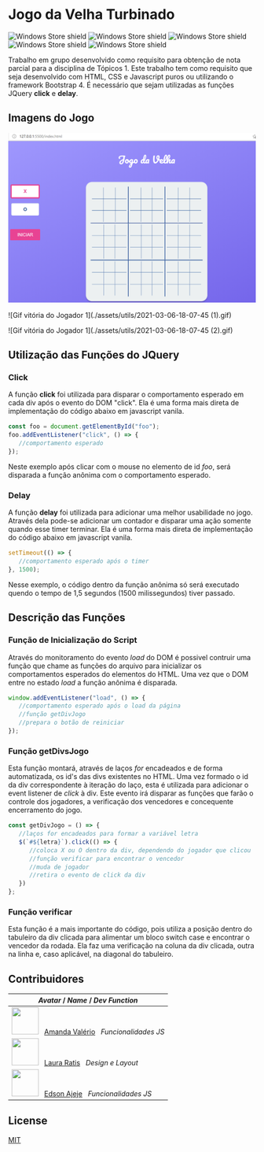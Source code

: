 # Jogo da Velha Turbinado
![Windows Store shield](https://img.shields.io/static/v1?label=HTML&message=v5&color=orange)
![Windows Store shield](https://img.shields.io/static/v1?label=CSS&message=v3&color=blue)
![Windows Store shield](https://img.shields.io/static/v1?label=Javascript&message=ES6&color=yellow)
![Windows Store shield](https://img.shields.io/static/v1?label=Bootstrap&message=v4.5.3&color=purple)
![Windows Store shield](https://img.shields.io/static/v1?label=JQuery&message=v3.6.0&color=blue)

Trabalho em grupo desenvolvido como requisito para obtenção de nota parcial para a disciplina de Tópicos 1. Este trabalho tem como requisito que seja desenvolvido com HTML, CSS e Javascript puros ou utilizando o framework Bootstrap 4.
É necessário que sejam utilizadas as funções JQuery **click** e **delay**.

## Imagens do Jogo

![Captura de tela do jogo](./assets/utils/2021-03-06-18-09-03.png)

![Gif vitória do Jogador 1](./assets/utils/2021-03-06-18-07-45 (1).gif)

![Gif vitória do Jogador 1](./assets/utils/2021-03-06-18-07-45 (2).gif)

## Utilização das Funções do JQuery

### Click

A função **click** foi utilizada para disparar o comportamento esperado em cada div após o evento do DOM "click". Ela é uma forma mais direta de implementação do código abaixo em javascript vanila.

```javascript
const foo = document.getElementById("foo");
foo.addEventListener("click", () => {
   //comportamento esperado
});
```
Neste exemplo após clicar com o mouse no elemento de id *foo*, será disparada a função anônima com o comportamento esperado.

### Delay

A função **delay** foi utilizada para adicionar uma melhor usabilidade no jogo. Através dela pode-se adicionar um contador e disparar uma ação somente quando esse timer terminar. Ela é uma forma mais direta de implementação do código abaixo em javascript vanila.

```javascript
setTimeout(() => { 
   //comportamento esperado após o timer 
}, 1500);
```
Nesse exemplo, o código dentro da função anônima só será executado quendo o tempo de 1,5 segundos (1500 milissegundos) tiver passado.

## Descrição das Funções

### Função de Inicialização do Script

Através do monitoramento do evento *load* do DOM é possivel contruir uma função que chame as funções do arquivo para inicializar os comportamentos esperados do elementos do HTML. Uma vez que o DOM entre no estado *load* a função anônima é disparada.

```javascript
window.addEventListener("load", () => { 
   //comportamento esperado após o load da página
   //função getDivJogo
   //prepara o botão de reiniciar
});
```

### Função getDivsJogo

Esta função montará, através de laços *for* encadeados e de forma automatizada, os id's das divs existentes no HTML. Uma vez formado o id da div correspondente à iteração do laço, esta é utilizada para adicionar o event listener de *click* à div. Este evento irá disparar as funções que farão o controle dos jogadores, a verificação dos vencedores e concequente encerramento do jogo.

```javascript
const getDivJogo = () => {
   //laços for encadeados para formar a variável letra
   $(`#${letra}`).click(() => {
      //coloca X ou O dentro da div, dependendo do jogador que clicou
      //função verificar para encontrar o vencedor
      //muda de jogador
      //retira o evento de click da div
   })
};
```

### Função verificar

Esta função é a mais importante do código, pois utiliza a posição dentro do tabuleiro da div clicada para alimentar um bloco switch case e encontrar o vencedor da rodada. Ela faz uma verificação na coluna da div clicada, outra na linha e, caso aplicável, na diagonal do tabuleiro.


## Contribuidores

| ***Avatar*** / ***Name*** / ***Dev Function*** |
|-------------|
| [<img src="https://avatars.githubusercontent.com/u/56452064" width="55" height="55" >](https://github.com/AmandaGValerio) &nbsp; [Amanda Valério](https://github.com/AmandaGValerio) &nbsp; *Funcionalidades JS* |
| [<img src="https://avatars.githubusercontent.com/u/58443789?s=400&v=4" width="55" height="55" >](https://github.com/laura-ratis) &nbsp; [Laura Ratis](https://github.com/laura-ratis) &nbsp; *Design e Layout* |
| [<img src="https://avatars.githubusercontent.com/u/42541492?s=460&u=80c91073f18286672ff8bd9ba8afb01ce5011ec4&v=4" width="55" height="55" >](https://github.com/ERAjeje) &nbsp; [Edson Ajeje](https://github.com/ERAjeje) &nbsp; *Funcionalidades JS* |

## License
[MIT](https://choosealicense.com/licenses/mit/)
